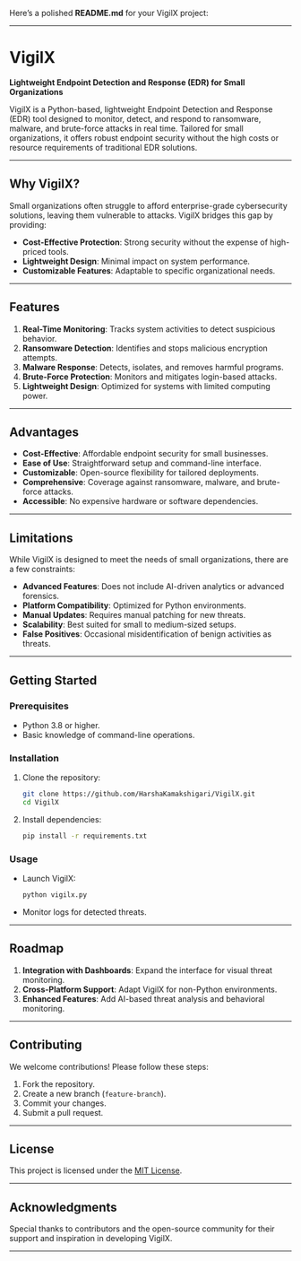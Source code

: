 Here’s a polished **README.md** for your VigilX project:  

---

# **VigilX**  
**Lightweight Endpoint Detection and Response (EDR) for Small Organizations**  

VigilX is a Python-based, lightweight Endpoint Detection and Response (EDR) tool designed to monitor, detect, and respond to ransomware, malware, and brute-force attacks in real time. Tailored for small organizations, it offers robust endpoint security without the high costs or resource requirements of traditional EDR solutions.  

---

## **Why VigilX?**  
Small organizations often struggle to afford enterprise-grade cybersecurity solutions, leaving them vulnerable to attacks. VigilX bridges this gap by providing:  
- **Cost-Effective Protection**: Strong security without the expense of high-priced tools.  
- **Lightweight Design**: Minimal impact on system performance.  
- **Customizable Features**: Adaptable to specific organizational needs.  

---

## **Features**  
1. **Real-Time Monitoring**: Tracks system activities to detect suspicious behavior.  
2. **Ransomware Detection**: Identifies and stops malicious encryption attempts.  
3. **Malware Response**: Detects, isolates, and removes harmful programs.  
4. **Brute-Force Protection**: Monitors and mitigates login-based attacks.  
5. **Lightweight Design**: Optimized for systems with limited computing power.  

---

## **Advantages**  
- **Cost-Effective**: Affordable endpoint security for small businesses.  
- **Ease of Use**: Straightforward setup and command-line interface.  
- **Customizable**: Open-source flexibility for tailored deployments.  
- **Comprehensive**: Coverage against ransomware, malware, and brute-force attacks.  
- **Accessible**: No expensive hardware or software dependencies.  

---

## **Limitations**  
While VigilX is designed to meet the needs of small organizations, there are a few constraints:  
- **Advanced Features**: Does not include AI-driven analytics or advanced forensics.  
- **Platform Compatibility**: Optimized for Python environments.  
- **Manual Updates**: Requires manual patching for new threats.  
- **Scalability**: Best suited for small to medium-sized setups.  
- **False Positives**: Occasional misidentification of benign activities as threats.  

---

## **Getting Started**  

### **Prerequisites**  
- Python 3.8 or higher.  
- Basic knowledge of command-line operations.  

### **Installation**  
1. Clone the repository:  
   ```bash  
   git clone https://github.com/HarshaKamakshigari/VigilX.git  
   cd VigilX  
   ```  
2. Install dependencies:  
   ```bash  
   pip install -r requirements.txt  
   ```  

### **Usage**  
- Launch VigilX:  
  ```bash  
  python vigilx.py  
  ```  
- Monitor logs for detected threats.  

---

## **Roadmap**  
1. **Integration with Dashboards**: Expand the interface for visual threat monitoring.  
2. **Cross-Platform Support**: Adapt VigilX for non-Python environments.  
3. **Enhanced Features**: Add AI-based threat analysis and behavioral monitoring.  

---

## **Contributing**  
We welcome contributions! Please follow these steps:  
1. Fork the repository.  
2. Create a new branch (`feature-branch`).  
3. Commit your changes.  
4. Submit a pull request.  

---

## **License**  
This project is licensed under the [MIT License](LICENSE).  

---

## **Acknowledgments**  
Special thanks to contributors and the open-source community for their support and inspiration in developing VigilX.  

---

